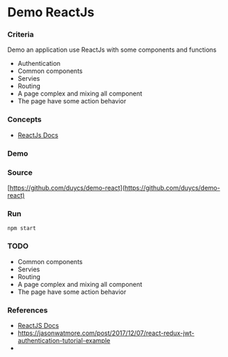 # Demo ReactJs

### Criteria
Demo an application use ReactJs with some components and functions
- Authentication
- Common components
- Servies
- Routing
- A page complex and mixing all component
- The page have some action behavior

### Concepts
- [ReactJs Docs](https://reactjs.org/docs/getting-started.html)

### Demo

### Source
[https://github.com/duycs/demo-react](https://github.com/duycs/demo-react)

### Run
```
npm start
```

### TODO
- Common components
- Servies
- Routing
- A page complex and mixing all component
- The page have some action behavior

### References
- [ReactJS Docs](https://angular.io/docs)
- https://jasonwatmore.com/post/2017/12/07/react-redux-jwt-authentication-tutorial-example
- 